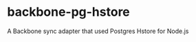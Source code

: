 backbone-pg-hstore
==================

A Backbone sync adapter that used Postgres Hstore  for Node.js